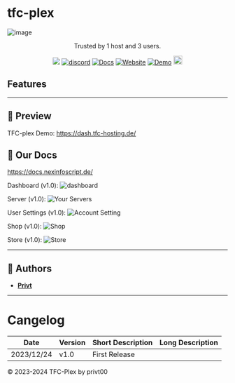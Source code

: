 # tfc-plex

![image](https://cdn.tfc-plex.de/img/gitlogo.png)
<p align="center" dir="auto">Trusted by 1 host and 3 users.</p>
<p align="center">
  <a><img src="https://img.shields.io/github/downloads/privt00/tfc-plex/total?color=blue&label=1.0 Downloads"/></a>
  <a href="https://discord.gg/BXmzHS9DRA"><img src="https://img.shields.io/discord/1175441775972860076?color=blue&label=Discord&logo=tfc-plex&logoColor=blue" alt="discord" /></a>
  <a href="https://docs.tfc-plex.de/"><img alt="Docs" src="https://img.shields.io/website?down_color=lightred&down_message=Offline&label=Docs&up_color=blue&up_message=Online&url=https://docs.tfc-plex.de/"></a>
  <a href="https://tfc-plex.de"><img alt="Website" src="https://img.shields.io/website?down_color=lightred&down_message=Offline&label=Website&up_color=blue&up_message=Online&url=https://tfc-plex.de"></a>
  <a href="https://dash.tfc-hosting.de"><img alt="Demo" src="https://img.shields.io/website?down_color=lightred&down_message=Offline&label=Demo&up_color=blue&up_message=Online&url=https://demo.tfc-plex.de"></a>
  <a  href="https://github.com/privt00/tfc-plex/stargazers"><img src="https://img.shields.io/github/stars/privt00/tfc-plex?label=Stars %E2%AD%90" height="20"/></a>
</p>




## Features



---

## 👀 Preview
TFC-plex Demo: https://dash.tfc-hosting.de/

## 👀 Our Docs
https://docs.nexinfoscript.de/



Dashboard (v1.0):
![dashboard](https://cdn.tfc-plex.de/img/git_5.png)

Server (v1.0):
![Your Servers](https://cdn.tfc-plex.de/img/git_2.png)

User Settings (v1.0):
![Account Setting](https://cdn.tfc-plex.de/img/git_3.png)

Shop (v1.0):
![Shop](https://cdn.tfc-plex.de/img/git_4.png)

Store (v1.0):
![Store](https://cdn.tfc-plex.de/img/git_5.png)

---

## 📝 Authors
- [**Privt**](https://github.com/privt00)


---

# Cangelog

|Date|Version|Short Description|Long Description|
|---|---|---|---|
|2023/12/24|v1.0|First Release||

© 2023-2024 TFC-Plex by privt00
